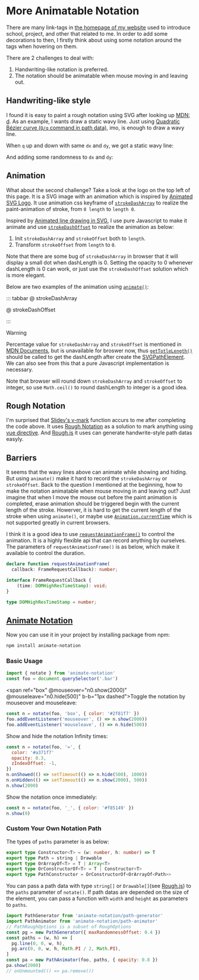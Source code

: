 <script setup>
import WavyLine from './components/WavyLine.vue'
import Logo from '../../../src/components/Logo.vue'
import { ref, onMounted, onUnmounted } from 'vue'

const highlight = ref(null)
const bracket = ref(null)
const box = ref(null)
const circle = ref(null)
const line = ref(null)

const n0 = ref(null)
const n1 = ref(null)
const n2 = ref(null)
const n3 = ref(null)
const n4 = ref(null)

onMounted(async () => {
  const notate = (await import('animate-notation')).notate
  n0.value = notate(box.value, 'box', { 
    color: '#2f81f7'
  })
  n1.value = notate(bracket.value, '[]', { 
    color: '#3fb950', 
  })
  n2.value = notate(highlight.value, '=', {
    opacity: 0.3,
    color: '#a371f7',
    zIndexOffset: -1, 
  })
  n3.value = notate(circle.value, 'o', {
    color: '#db6d28',
  })
  n4.value = notate(line.value, '_', {
    color: '#f85149'
  })
  n1.value.show(0)
  n2.value.onShowed(() => {
    setTimeout(() => {
      n2.value.hide(500)
    }, 1000)
  })
  n2.value.onHidden(() => {
    setTimeout(() => {
      n2.value.show(2000)
    }, 500)
  })
  n2.value.show(2000)
  n3.value.show(0)
  n4.value.show(0)
})
onUnmounted(() => {
  [n0, n1, n2, n3, n4].forEach(n => n.value.remove())
})
</script>

# More Animatable Notation

There are many link-tags in [the homepage of my website](https://howcasperwhat.github.io) used to introduce school, project, and other that related to me. In order to add some decorations to then, I firstly think about using some notation around the tags when hovering on them.

There are 2 challenges to deal with:
1. Handwriting-like notation is preferred.
2. The notation should be animatable when mouse moving in and leaving out.

## <span ref="bracket">Handwriting-like</span> style

I found it is easy to paint a rough notation using SVG after looking up [MDN: d](https://developer.mozilla.org/en-US/docs/Web/SVG/Attribute/d). As an example, I wants draw a static wavy line. Just using [Quadratic Bézier curve (`Q/q` command in path data)](https://developer.mozilla.org/en-US/docs/Web/SVG/Attribute/d#quadratic_b%C3%A9zier_curve), imo, is enough to draw a wavy line. 

When `q` up and down with same `dx` and `dy`, we got a static wavy line:

<div flex-center>
   <WavyLine :dynamic="false" />
</div>

And adding some randomness to `dx` and `dy`:

<div flex-center>
   <WavyLine :dynamic="true" />
</div>

## <span ref="circle" p-x-2>Animation</span>

What about the second challenge? Take a look at the logo on the top left of this page. It is a SVG image with an animation which is inspired by [Animated SVG Logo](https://antfu.me/posts/animated-svg-logo). It use animation css keyframe of [`strokeDashArray`](https://developer.mozilla.org/en-US/docs/Web/SVG/Attribute/stroke-dasharray) to realize the paint-animation of stroke, from `0 length` to `length 0`.

Inspired by [Animated line drawing in SVG](https://jakearchibald.com/2013/animated-line-drawing-svg/), I use pure Javascript to make it animate and use [`strokeDashOffset`](https://developer.mozilla.org/en-US/docs/Web/SVG/Attribute/stroke-dasharray) to realize the animation as below:
1. Init `strokeDashArray` and `strokeOffset` both to `length`.
2. Transform `strokeOffset` from `length` to `0`.

Note that there are some bug of `strokeDashArray` in browser that it will display a small dot when dashLength is 0. Setting the opacity to 0 whenever dashLength is 0 can work, or just use the `strokeDashOffset` solution which is more elegant. 

Below are two examples of the animation using [`animate()`](https://developer.mozilla.org/zh-CN/docs/Web/API/Element/animate):

::: tabbar
@ strokeDashArray
<div flex-center h-16>
   <WavyLine :dynamic="true" animate="array" />
</div>

@ strokeDashOffset
<div flex-center h-16>
   <WavyLine :dynamic="true" animate="offset" />
</div>
:::

> [!WARNING]
> Percentage value for `strokeDashArray` and `strokeOffset` is mentioned in [MDN Documents](https://developer.mozilla.org/en-US/docs/Web/SVG/Attribute/stroke-dasharray#dasharray), but is unavailable for broswer now, thus [`getTotleLength()`](https://developer.mozilla.org/en-US/docs/Web/API/SVGGeometryElement/getTotalLength) should be called to get the dashLength after create the [SVGPathElement](https://developer.mozilla.org/en-US/docs/Web/API/SVGPathElement). We can also see from this that a pure Javascript implementation is necessary. 
>
> Note that browser will round down `strokeDashArray` and `strokeOffset` to integer, so use `Math.ceil()` to round dashLength to integer is a good idea.

## Rough Notation
I'm surprised that [Slidev's v-mark](https://sli.dev/features/rough-marker#v-mark-directive) function accurs to me after completing the code above. It uses [Rough Notation](https://roughnotation.com/) as a solution to mark anything using [vue directive](https://vuejs.org/guide/reusability/custom-directives.html#custom-directives). And [Rough.js](https://roughjs.com/) it uses can generate handwrite-style path datas easyly.

## Barriers
It seems that the wavy lines above can animate while showing and hiding. But using `animate()` make it hard to record the `strokeDashArray` or `strokeOffset`. Back to the question I mentioned at the beginning, how to make the notation animatable when mouse moving in and leaving out? Just imagine that when I move the mouse out before the paint animation is completed, erase animation should be triggered begin with the current length of the stroke. Howerver, it is hard to get the current length of the stroke when using `animate()`, or maybe use [`Animation.currentTime`](https://developer.mozilla.org/en-US/docs/Web/API/Animation/currentTime) which is not supported greatly in current browsers.

I think it is a good idea to use [`requestAnimationFrame()`](https://developer.mozilla.org/docs/Web/API/DedicatedWorkerGlobalScope/requestAnimationFrame) to control the animation. It is a highly flexible api that can record anything by ourselves. The parameters of `requestAnimationFrame()` is as below, which make it available to control the duration.

``` ts
declare function requestAnimationFrame(
  callback: FrameRequestCallback): number;

interface FrameRequestCallback {
    (time: DOMHighResTimeStamp): void;
}

type DOMHighResTimeStamp = number;
```

## [Animate Notation](https://www.npmjs.com/package/animate-notation)

Now you can use it in your project by installing package from npm:

``` bash
npm install animate-notation
```

### Basic Usage

``` js
import { notate } from 'animate-notation'
const foo = document.querySelector('.bar')
```

<span ref="box" @mouseover="n0.show(2000)" @mouseleave="n0.hide(500)" b-b="1px dashed">Toggle the notation by mouseover and mouseleave:</span>

``` js
const n = notate(foo, 'box', { color: '#2f81f7' })
foo.addEventListener('mouseover', () => n.show(2000))
foo.addEventListener('mouseleave', () => n.hide(500))
```

<span ref="highlight">Show and hide the notation Infinity times:</span>

``` js
const n = notate(foo, '=', { 
  color: '#a371f7'
  opacity: 0.3,
  zIndexOffset: -1,
})
n.onShowed(() => setTimeout(() => n.hide(500), 1000))
n.onHidden(() => setTimeout(() => n.show(2000), 500))
n.show(2000)
```

<span ref="line">Show the notation once immediately:</span>

``` js
const n = notate(foo, '_', { color: '#f85149' })
n.show(0)
```

### Custom Your Own Notation Path

The types of `paths` parameter is as below:

``` ts
export type Constructor<T> = (w: number, h: number) => T
export type Path = string | Drawable
export type OrArrayOf<T> = T | Array<T>
export type OrConstructorOf<T> = T | Constructor<T>
export type PathConstructor = OrConstructorOf<OrArrayOf<Path>>
```

You can pass a path data with type `string[]` or `Drawable[]`(see [Rough.js](https://roughjs.com/)) to the `paths` parameter of `notate()`. If path datas are depended on the size of the element, you can pass a function with `width` and `height` as parameters to `paths`.

``` js
import PathGenerator from 'animate-notation/path-generator'
import PathAnimator from 'animate-notation/path-animator'
// PathRoughOptions is a subset of RoughOptions
const pg = new PathGenerator({ maxRandomnessOffset: 0.4 })
const paths = (w, h) => [
  pg.line(0, 0, w, h),
  pg.arc(0, 0, w, h, Math.PI / 2, Math.PI),
]
const pa = new PathAnimator(foo, paths, { opacity: 0.8 })
pa.show(2000)
// onUnmounted(() => pa.remove())
```
